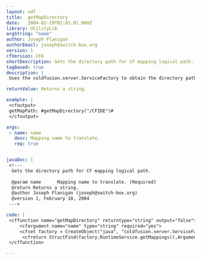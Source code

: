 ```yaml
---
layout: udf
title:  getMapDirectory
date:   2004-02-19T01:01:01.000Z
library: UtilityLib
argString: "name"
author: Joseph Flanigan
authorEmail: joseph@switch-box.org
version: 1
cfVersion: CF6
shortDescription: Gets the directory path for CF mapping logical path.
tagBased: true
description: |
 Uses the coldfusion.server.ServiceFactory to obtain the directory path for a CF mappings logical path by passing in the name of the logical path.

returnValue: Returns a string.

example: |
 <cfoutput>
 getMapPath: #getMapDirectory("/CFIDE")# 
 </cfoutput>

args:
 - name: name
   desc: Mapping name to translate.
   req: true


javaDoc: |
 <!---
  Gets the directory path for CF mapping logical path.
  
  @param name      Mapping name to translate. (Required)
  @return Returns a string. 
  @author Joseph Flanigan (joseph@switch-box.org) 
  @version 1, February 18, 2004 
 --->

code: |
 <cffunction name="getMapDirectory" returntype="string" output="false">
     <cfargument name="name" type="string" required="yes">
     <cfset factory = CreateObject("java", "coldfusion.server.ServiceFactory")>
      <cfreturn StructFind(factory.RuntimeService.getMappings(),Arguments.name)>
 </cffunction>

---
```


